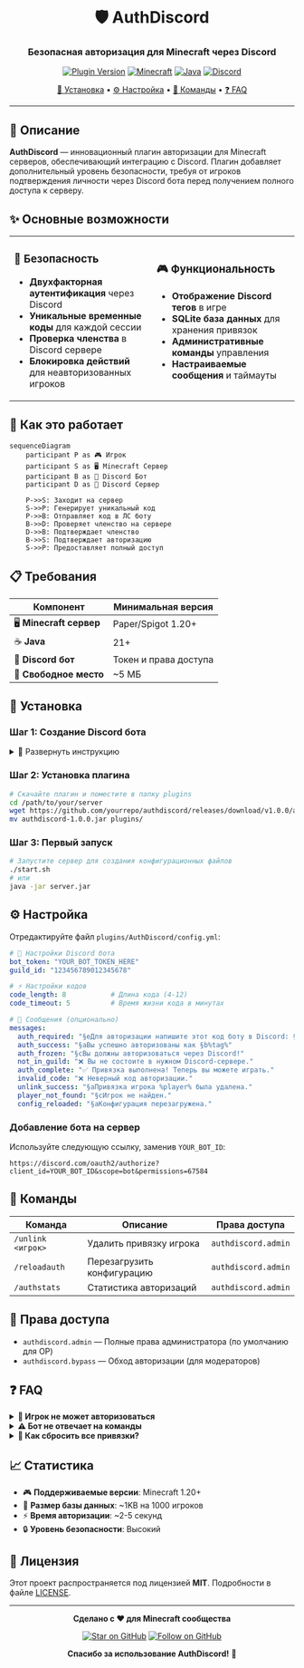 <div align="center">

# 🛡️ AuthDiscord

### Безопасная авторизация для Minecraft через Discord

[![Plugin Version](https://img.shields.io/badge/Version-1.0.0-brightgreen.svg)]()
[![Minecraft](https://img.shields.io/badge/Minecraft-1.20+-orange.svg)]()
[![Java](https://img.shields.io/badge/Java-21+-red.svg)]()
[![Discord](https://img.shields.io/badge/Discord-Bot-blue.svg)](https://discord.com)

[🚀 Установка](#-установка) • [⚙️ Настройка](#️-настройка) • [📖 Команды](#-команды) • [❓ FAQ](#-faq)

---

</div>

## 📝 Описание

**AuthDiscord** — инновационный плагин авторизации для Minecraft серверов, обеспечивающий интеграцию с Discord. Плагин добавляет дополнительный уровень безопасности, требуя от игроков подтверждения личности через Discord бота перед получением полного доступа к серверу.

## ✨ Основные возможности

<table>
<tr>
<td width="50%">

### 🔐 Безопасность
- **Двухфакторная аутентификация** через Discord
- **Уникальные временные коды** для каждой сессии
- **Проверка членства** в Discord сервере
- **Блокировка действий** для неавторизованных игроков

</td>
<td width="50%">

### 🎮 Функциональность
- **Отображение Discord тегов** в игре
- **SQLite база данных** для хранения привязок
- **Административные команды** управления
- **Настраиваемые сообщения** и таймауты

</td>
</tr>
</table>

## 🔄 Как это работает

```mermaid
sequenceDiagram
    participant P as 🎮 Игрок
    participant S as 🖥️ Minecraft Сервер
    participant B as 🤖 Discord Бот
    participant D as 💬 Discord Сервер

    P->>S: Заходит на сервер
    S->>P: Генерирует уникальный код
    P->>B: Отправляет код в ЛС боту
    B->>D: Проверяет членство на сервере
    D->>B: Подтверждает членство
    B->>S: Подтверждает авторизацию
    S->>P: Предоставляет полный доступ
```

## 📋 Требования

| Компонент | Минимальная версия |
|-----------|-------------------|
| 🖥️ **Minecraft сервер** | Paper/Spigot 1.20+ |
| ☕ **Java** | 21+ |
| 🤖 **Discord бот** | Токен и права доступа |
| 💾 **Свободное место** | ~5 МБ |

## 🚀 Установка

### Шаг 1: Создание Discord бота

<details>
<summary>📱 Развернуть инструкцию</summary>

1. Перейдите на [Discord Developer Portal](https://discord.com/developers/applications)
2. Нажмите **"New Application"** и введите название
3. Перейдите в раздел **"Bot"**
4. Нажмите **"Add Bot"**
5. Скопируйте **Bot Token** (храните в секрете!)
6. Включите **"Message Content Intent"**

</details>

### Шаг 2: Установка плагина

```bash
# Скачайте плагин и поместите в папку plugins
cd /path/to/your/server
wget https://github.com/yourrepo/authdiscord/releases/download/v1.0.0/authdiscord-1.0.0.jar
mv authdiscord-1.0.0.jar plugins/
```

### Шаг 3: Первый запуск

```bash
# Запустите сервер для создания конфигурационных файлов
./start.sh
# или
java -jar server.jar
```

## ⚙️ Настройка

Отредактируйте файл `plugins/AuthDiscord/config.yml`:

```yaml
# 🤖 Настройки Discord бота
bot_token: "YOUR_BOT_TOKEN_HERE"
guild_id: "123456789012345678"

# ⚡ Настройки кодов
code_length: 8           # Длина кода (4-12)
code_timeout: 5          # Время жизни кода в минутах

# 💬 Сообщения (опционально)
messages:
  auth_required: "§eДля авторизации напишите этот код боту в Discord: §b%code%"
  auth_success: "§aВы успешно авторизованы как §b%tag%"
  auth_frozen: "§cВы должны авторизоваться через Discord!"
  not_in_guild: "❌ Вы не состоите в нужном Discord-сервере."
  auth_complete: "✅ Привязка выполнена! Теперь вы можете играть."
  invalid_code: "❌ Неверный код авторизации."
  unlink_success: "§aПривязка игрока %player% была удалена."
  player_not_found: "§cИгрок не найден."
  config_reloaded: "§aКонфигурация перезагружена."
```

### Добавление бота на сервер

Используйте следующую ссылку, заменив `YOUR_BOT_ID`:

```
https://discord.com/oauth2/authorize?client_id=YOUR_BOT_ID&scope=bot&permissions=67584
```

## 📖 Команды

| Команда | Описание | Права доступа |
|---------|----------|---------------|
| `/unlink <игрок>` | Удалить привязку игрока | `authdiscord.admin` |
| `/reloadauth` | Перезагрузить конфигурацию | `authdiscord.admin` |
| `/authstats` | Статистика авторизаций | `authdiscord.admin` |

## 🔑 Права доступа

- `authdiscord.admin` — Полные права администратора (по умолчанию для OP)
- `authdiscord.bypass` — Обход авторизации (для модераторов)

## ❓ FAQ

<details>
<summary><strong>🤔 Игрок не может авторизоваться</strong></summary>

1. Проверьте, что игрок состоит в вашем Discord сервере
2. Убедитесь, что бот онлайн и имеет необходимые права
3. Проверьте правильность токена бота в конфиге

</details>

<details>
<summary><strong>⚠️ Бот не отвечает на команды</strong></summary>

1. Проверьте включен ли "Message Content Intent"
2. Убедитесь, что бот добавлен на сервер с правильными правами
3. Проверьте логи сервера на ошибки

</details>

<details>
<summary><strong>🔄 Как сбросить все привязки?</strong></summary>

Удалите файл `plugins/AuthDiscord/database.db` и перезапустите сервер.

</details>


## 📈 Статистика

- 🎮 **Поддерживаемые версии**: Minecraft 1.20+
- 💾 **Размер базы данных**: ~1KB на 1000 игроков
- ⚡ **Время авторизации**: ~2-5 секунд
- 🔒 **Уровень безопасности**: Высокий


## 📜 Лицензия

Этот проект распространяется под лицензией **MIT**. Подробности в файле [LICENSE](LICENSE).

---

<div align="center">

**Сделано с ❤️ для Minecraft сообщества**

[![Star on GitHub](https://img.shields.io/github/stars/DokaiiMob/AuthDiscord---paper-1.20.4.svg?style=social)](https://github.com/yourrepo/authdiscord/stargazers)
[![Follow on GitHub](https://img.shields.io/github/followers/DokaiiMob.svg?style=social&label=Follow)](https://github.com/yourusername)

**Спасибо за использование AuthDiscord!** 🙏

</div>
